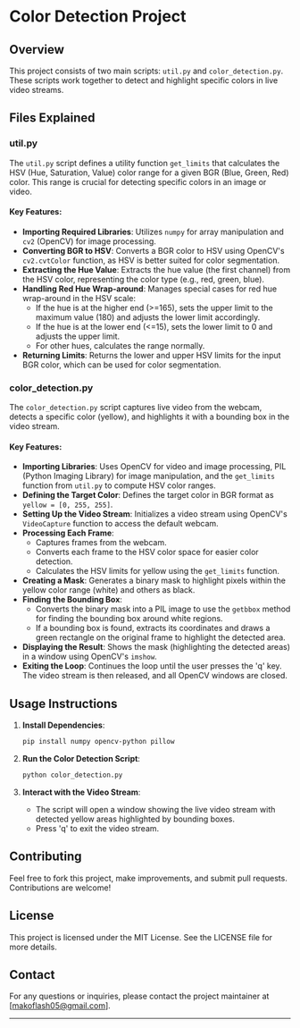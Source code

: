 
# Color Detection Project

## Overview

This project consists of two main scripts: `util.py` and `color_detection.py`. These scripts work together to detect and highlight specific colors in live video streams.

## Files Explained

### util.py

The `util.py` script defines a utility function `get_limits` that calculates the HSV (Hue, Saturation, Value) color range for a given BGR (Blue, Green, Red) color. This range is crucial for detecting specific colors in an image or video.

#### Key Features:
- **Importing Required Libraries**: Utilizes `numpy` for array manipulation and `cv2` (OpenCV) for image processing.
- **Converting BGR to HSV**: Converts a BGR color to HSV using OpenCV's `cv2.cvtColor` function, as HSV is better suited for color segmentation.
- **Extracting the Hue Value**: Extracts the hue value (the first channel) from the HSV color, representing the color type (e.g., red, green, blue).
- **Handling Red Hue Wrap-around**: Manages special cases for red hue wrap-around in the HSV scale:
  - If the hue is at the higher end (>=165), sets the upper limit to the maximum value (180) and adjusts the lower limit accordingly.
  - If the hue is at the lower end (<=15), sets the lower limit to 0 and adjusts the upper limit.
  - For other hues, calculates the range normally.
- **Returning Limits**: Returns the lower and upper HSV limits for the input BGR color, which can be used for color segmentation.

### color_detection.py

The `color_detection.py` script captures live video from the webcam, detects a specific color (yellow), and highlights it with a bounding box in the video stream.

#### Key Features:
- **Importing Libraries**: Uses OpenCV for video and image processing, PIL (Python Imaging Library) for image manipulation, and the `get_limits` function from `util.py` to compute HSV color ranges.
- **Defining the Target Color**: Defines the target color in BGR format as `yellow = [0, 255, 255]`.
- **Setting Up the Video Stream**: Initializes a video stream using OpenCV's `VideoCapture` function to access the default webcam.
- **Processing Each Frame**:
  - Captures frames from the webcam.
  - Converts each frame to the HSV color space for easier color detection.
  - Calculates the HSV limits for yellow using the `get_limits` function.
- **Creating a Mask**: Generates a binary mask to highlight pixels within the yellow color range (white) and others as black.
- **Finding the Bounding Box**:
  - Converts the binary mask into a PIL image to use the `getbbox` method for finding the bounding box around white regions.
  - If a bounding box is found, extracts its coordinates and draws a green rectangle on the original frame to highlight the detected area.
- **Displaying the Result**: Shows the mask (highlighting the detected areas) in a window using OpenCV's `imshow`.
- **Exiting the Loop**: Continues the loop until the user presses the 'q' key. The video stream is then released, and all OpenCV windows are closed.

## Usage Instructions

1. **Install Dependencies**:
   ```bash
   pip install numpy opencv-python pillow
   ```

2. **Run the Color Detection Script**:
   ```bash
   python color_detection.py
   ```

3. **Interact with the Video Stream**:
   - The script will open a window showing the live video stream with detected yellow areas highlighted by bounding boxes.
   - Press 'q' to exit the video stream.

## Contributing

Feel free to fork this project, make improvements, and submit pull requests. Contributions are welcome!

## License

This project is licensed under the MIT License. See the LICENSE file for more details.

## Contact

For any questions or inquiries, please contact the project maintainer at [makoflash05@gmail.com].

---

